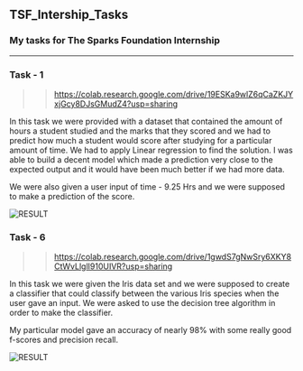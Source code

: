 ## TSF_Intership_Tasks

### My tasks for The Sparks Foundation Internship 

---

### Task - 1

>> https://colab.research.google.com/drive/19ESKa9wlZ6qCaZKJYxjGcy8DJsGMudZ4?usp=sharing

In this task we were provided with a dataset that contained the amount of hours a student studied and the marks that they scored and we had to predict how much a student would score after studying for a particular amount of time. We had to apply Linear regression to find the solution. I was able to build a decent model which made a prediction very close to the expected output and it would have been much better if we had more data.

We were also given a user input of time - 9.25 Hrs and we were supposed to make a prediction of the score.


![RESULT](https://user-images.githubusercontent.com/52780573/103445553-c0030f80-4c9b-11eb-9c4c-0f898bf8b753.png)

### Task - 6

>> https://colab.research.google.com/drive/1gwdS7gNwSry6XKY8CtWvLlglI910UIVR?usp=sharing

In this task we were given the Iris data set and we were supposed to create a classifier that could classify between the various Iris species when the user gave an input. We were asked to use the decision tree algorithm in order to make the classifier.

My particular model gave an accuracy of nearly 98% with some really good f-scores and precision recall.

![RESULT](https://user-images.githubusercontent.com/52780573/103446220-2c354180-4ca3-11eb-8137-9cfc021bc8c7.png)


